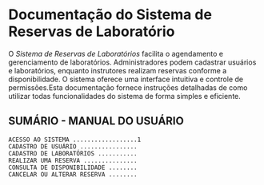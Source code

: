 # Documentação do Sistema de Reservas de Laboratório  

O *Sistema de Reservas de Laboratórios* facilita o agendamento e gerenciamento de laboratórios. Administradores podem cadastrar usuários e laboratórios, enquanto instrutores realizam reservas conforme a disponibilidade. O sistema oferece uma interface intuitiva e controle de permissões.Esta documentação fornece instruções detalhadas de como utilizar todas funcionalidades do sistema de forma simples e eficiente.


## SUMÁRIO - MANUAL DO USUÁRIO

    ACESSO AO SISTEMA ..................1
    CADASTRO DE USUÁRIO ................
    CADASTRO DE LABORATÓRIOS ...........
    REALIZAR UMA RESERVA ...............
    CONSULTA DE DISPONIBILIDADE ........
    CANCELAR OU ALTERAR RESERVA ........










